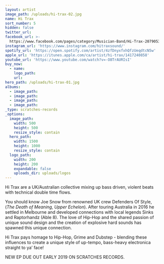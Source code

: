 ```yaml
---
layout: artist
image_path: /uploads/hi-trax-02.jpg
name: Hi Trax
sort_number: 5
hidden: false
twitter_url:
facebook_url: >-
  https://www.facebook.com/pages/category/Musician-Band/Hi-Trax-2079053165469616/
instagram_url: 'https://www.instagram.com/hitraxsound/'
spotify_url: 'https://open.spotify.com/artist/4zfDnyxfxhQfzUeqdtcN5w'
apple_url: 'https://itunes.apple.com/ca/artist/hi-trax/1417240858'
youtube_url: 'https://www.youtube.com/watch?v=-O8TrAURIsI'
buy_now:
  - name:
    logo_path:
    url:
hero_path: /uploads/hi-trax-01.jpg
albums:
  - image_path:
  - image_path:
  - image_path:
  - image_path:
_type: scratches-records
_options:
  image_path:
    width: 500
    height: 500
    resize_style: contain
  hero_path:
    width: 1500
    height: 1000
    resize_style: contain
  logo_path:
    width: 200
    height: 200
    expandable: false
    uploads_dir: uploads/logos
---
```


Hi Trax are a UK/Australian collective mixing up bass driven, violent beats with technical double time flows.

You should know Joe Snow from renowned UK crew Defenders Of Style, (*The Death of Meaning, Upper Echelon*). After touring Australia in 2016 he settled in Melbourne and developed connections with local legends Sinks and Raptorhandz (Able 8). The love of Hip-Hop and the shared passion of unique sound design and the creation of explosive hard sounds has spawned this unique connection.

Hi Trax pays homage to Hip-Hop, Grime and Dubstep - blending these influences to create a unique style of up-tempo, bass-heavy electronica straight to ya’ face\!

NEW EP DUE OUT EARLY 2019 ON SCRATCHES RECORDS.